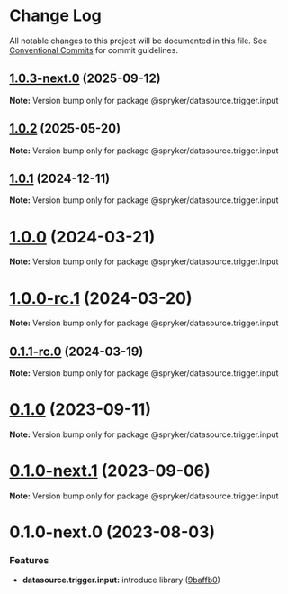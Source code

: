 # Change Log

All notable changes to this project will be documented in this file.
See [Conventional Commits](https://conventionalcommits.org) for commit guidelines.

## [1.0.3-next.0](http://172.31.0.22:9292/spryker-internal-ci/ui-components/compare/@spryker/datasource.trigger.input@1.0.2...@spryker/datasource.trigger.input@1.0.3-next.0) (2025-09-12)

**Note:** Version bump only for package @spryker/datasource.trigger.input





## [1.0.2](http://172.31.0.22:9292/spryker-internal-ci/ui-components/compare/@spryker/datasource.trigger.input@1.0.1...@spryker/datasource.trigger.input@1.0.2) (2025-05-20)

**Note:** Version bump only for package @spryker/datasource.trigger.input





## [1.0.1](http://172.31.0.22:9292/spryker-internal-ci/ui-components/compare/@spryker/datasource.trigger.input@1.0.0...@spryker/datasource.trigger.input@1.0.1) (2024-12-11)

**Note:** Version bump only for package @spryker/datasource.trigger.input





# [1.0.0](https://github.com/spryker/ui-components/compare/@spryker/datasource.trigger.input@1.0.0-rc.1...@spryker/datasource.trigger.input@1.0.0) (2024-03-21)

**Note:** Version bump only for package @spryker/datasource.trigger.input





# [1.0.0-rc.1](https://github.com/spryker/ui-components/compare/@spryker/datasource.trigger.input@0.1.1-rc.0...@spryker/datasource.trigger.input@1.0.0-rc.1) (2024-03-20)

**Note:** Version bump only for package @spryker/datasource.trigger.input





## [0.1.1-rc.0](https://github.com/spryker/ui-components/compare/@spryker/datasource.trigger.input@0.1.0...@spryker/datasource.trigger.input@0.1.1-rc.0) (2024-03-19)

**Note:** Version bump only for package @spryker/datasource.trigger.input





# [0.1.0](https://github.com/spryker/ui-components/compare/@spryker/datasource.trigger.input@0.1.0-next.1...@spryker/datasource.trigger.input@0.1.0) (2023-09-11)

**Note:** Version bump only for package @spryker/datasource.trigger.input





# [0.1.0-next.1](https://github.com/spryker/ui-components/compare/@spryker/datasource.trigger.input@0.1.0-next.0...@spryker/datasource.trigger.input@0.1.0-next.1) (2023-09-06)

**Note:** Version bump only for package @spryker/datasource.trigger.input





# 0.1.0-next.0 (2023-08-03)


### Features

* **datasource.trigger.input:** introduce library ([9baffb0](https://github.com/spryker/ui-components/commit/9baffb0e0c76396bb90ca01919f7798461950dd9))
